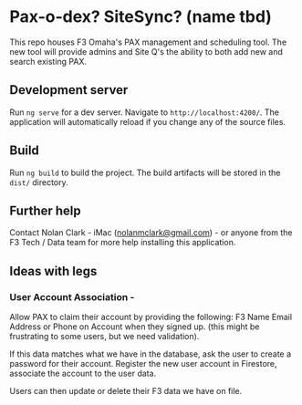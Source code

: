 # Pax-o-dex? SiteSync? (name tbd)

This repo houses F3 Omaha's PAX management and scheduling tool. The new tool will provide admins and Site Q's the ability to both add new and search existing PAX.

## Development server

Run `ng serve` for a dev server. Navigate to `http://localhost:4200/`. The application will automatically reload if you change any of the source files.

## Build

Run `ng build` to build the project. The build artifacts will be stored in the `dist/` directory.

## Further help

Contact Nolan Clark - iMac (nolanmclark@gmail.com) - or anyone from the F3 Tech / Data team for more help installing this application.

## Ideas with legs

### User Account Association -
Allow PAX to claim their account by providing the following:
F3 Name
Email Address or Phone on Account when they signed up.
(this might be frustrating to some users, but we need validation).

If this data matches what we have in the database, ask the user to create a password for their account.
Register the new user account in Firestore, associate the account to the user data.

Users can then update or delete their F3 data we have on file.

